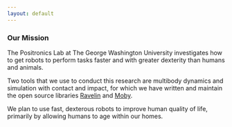 ```yaml
---
layout: default
---
```

### Our Mission

The Positronics Lab at The George Washington University investigates how to get robots to perform tasks faster and with greater dexterity than humans and animals.

Two tools that we use to conduct this research are multibody dynamics and simulation with contact and impact, for which we have written and maintain the open source libraries [Ravelin] and [Moby].

We plan to use fast, dexterous robots to improve human quality of life, primarily by allowing humans to age within our homes.

[Ravelin]: /Ravelin
[Moby]: /Moby
[Pacer]: https://github.com/PositronicsLab/Pacer